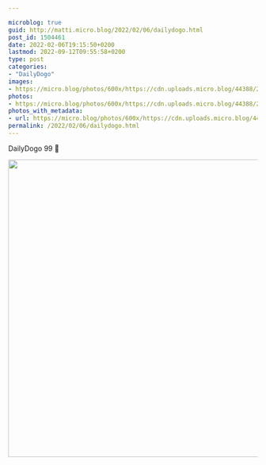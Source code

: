 ```yaml
---

microblog: true
guid: http://matti.micro.blog/2022/02/06/dailydogo.html
post_id: 1504461
date: 2022-02-06T19:15:50+0200
lastmod: 2022-09-12T09:55:58+0200
type: post
categories:
- "DailyDogo"
images:
- https://micro.blog/photos/600x/https://cdn.uploads.micro.blog/44388/2022/60be4e1ccc.jpg
photos:
- https://micro.blog/photos/600x/https://cdn.uploads.micro.blog/44388/2022/60be4e1ccc.jpg
photos_with_metadata:
- url: https://micro.blog/photos/600x/https://cdn.uploads.micro.blog/44388/2022/60be4e1ccc.jpg
permalink: /2022/02/06/dailydogo.html
---
```

DailyDogo 99 🐶

<img src="https://micro.blog/photos/600x/https://blog.martin-haehnel.de/uploads/2022/60be4e1ccc.jpg" width="600" height="600" alt="" />
